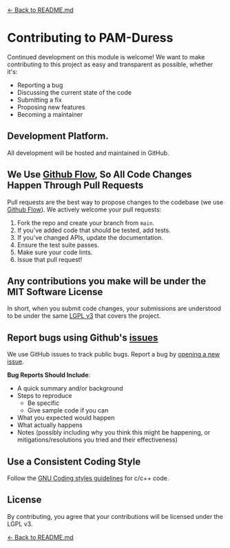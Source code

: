 [<- Back to README.md](../README.md)
# Contributing to PAM-Duress

Continued development on this module is welcome! We want to make contributing to this project as easy and transparent as possible, whether it's:

- Reporting a bug
- Discussing the current state of the code
- Submitting a fix
- Proposing new features
- Becoming a maintainer

## Development Platform.

All development will be hosted and maintained in GitHub.

## We Use [Github Flow](https://guides.github.com/introduction/flow/index.html), So All Code Changes Happen Through Pull Requests
Pull requests are the best way to propose changes to the codebase (we use [Github Flow](https://guides.github.com/introduction/flow/index.html)). We actively welcome your pull requests:

1. Fork the repo and create your branch from `main`.
2. If you've added code that should be tested, add tests.
3. If you've changed APIs, update the documentation.
4. Ensure the test suite passes.
5. Make sure your code lints.
6. Issue that pull request!

## Any contributions you make will be under the MIT Software License
In short, when you submit code changes, your submissions are understood to be under the same [LGPL v3](https://www.gnu.org/licenses/lgpl-3.0.txt) that covers the project.

## Report bugs using Github's [issues](https://github.com/briandk/transcriptase-atom/issues)
We use GitHub issues to track public bugs. Report a bug by [opening a new issue]().

**Bug Reports Should Include**:

- A quick summary and/or background
- Steps to reproduce
  - Be specific
  - Give sample code if you can
- What you expected would happen
- What actually happens
- Notes (possibly including why you think this might be happening, or mitigations/resolutions you tried and their effectiveness)

## Use a Consistent Coding Style
Follow the [GNU Coding styles guidelines](https://www.gnu.org/prep/standards/standards.html#Formatting) for c/c++ code.

## License
By contributing, you agree that your contributions will be licensed under the LGPL v3.

[<- Back to README.md](../README.md)